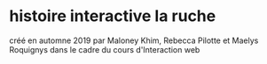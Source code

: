 # histoire interactive la ruche
 
créé en automne 2019 par Maloney Khim, Rebecca Pilotte et Maelys Roquignys dans le cadre du cours d'Interaction web
